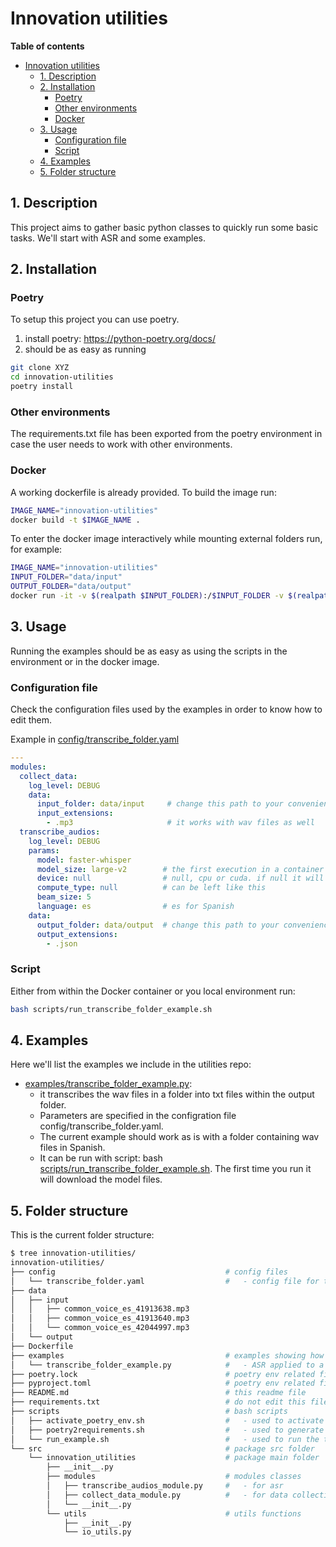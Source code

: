 # Innovation utilities

**Table of contents**

- [Innovation utilities](#innovation-utilities)
  - [1. Description](#1-description)
  - [2. Installation](#2-installation)
    - [Poetry](#poetry)
    - [Other environments](#other-environments)
    - [Docker](#docker)
  - [3. Usage](#3-usage)
    - [Configuration file](#configuration-file)
    - [Script](#script)
  - [4. Examples](#4-examples)
  - [5. Folder structure](#5-folder-structure)


##  1. Description

This project aims to gather basic python classes to quickly run some basic tasks. We'll start with ASR and some examples.

##  2. Installation

### Poetry

To setup this project you can use poetry.

1. install poetry: https://python-poetry.org/docs/
2. should be as easy as running
```bash
git clone XYZ
cd innovation-utilities
poetry install
```

### Other environments

The requirements.txt file has been exported from the poetry environment in case the user needs to work with other environments.

### Docker

A working dockerfile is already provided. To build the image run:

```bash
IMAGE_NAME="innovation-utilities"
docker build -t $IMAGE_NAME .
```

To enter the docker image interactively while mounting external folders run, for example:

```bash
IMAGE_NAME="innovation-utilities"
INPUT_FOLDER="data/input"
OUTPUT_FOLDER="data/output"
docker run -it -v $(realpath $INPUT_FOLDER):/$INPUT_FOLDER -v $(realpath $OUTPUT_FOLDER):/$OUTPUT_FOLDER --rm $IMAGE_NAME bash
```

##  3. Usage

Running the examples should be as easy as using the scripts in the environment or in the docker image.

### Configuration file

Check the configuration files used by the examples in order to know how to edit them.

Example in [config/transcribe_folder.yaml](config/transcribe_folder.yaml)

```yaml
---
modules:
  collect_data:
    log_level: DEBUG
    data:
      input_folder: data/input     # change this path to your convenience
      input_extensions:
        - .mp3                     # it works with wav files as well
  transcribe_audios:
    log_level: DEBUG
    params:
      model: faster-whisper
      model_size: large-v2        # the first execution in a container the model will be downloaded
      device: null                # null, cpu or cuda. if null it will check if cuda is available first, cpu otherwise
      compute_type: null          # can be left like this
      beam_size: 5
      language: es                # es for Spanish
    data:
      output_folder: data/output  # change this path to your convenience
      output_extensions:
        - .json
```

### Script

Either from within the Docker container or you local environment run:

```bash
bash scripts/run_transcribe_folder_example.sh
```


## 4. Examples

Here we'll list the examples we include in the utilities repo:
- [examples/transcribe_folder_example.py](examples/transcribe_folder_example.py): 
  - it transcribes the wav files in a folder into txt files within the output folder. 
  - Parameters are specified in the configration file config/transcribe_folder.yaml. 
  - The current example should work as is with a folder containing wav files in Spanish. 
  - It can be run with script: bash [scripts/run_transcribe_folder_example.sh](scripts/run_transcribe_folder_example.sh). The first time you run it will download the model files.

## 5. Folder structure

This is the current folder structure:

```bash
$ tree innovation-utilities/
innovation-utilities/
├── config                                      # config files
│   └── transcribe_folder.yaml                  #   - config file for the corresponding example
├── data
│   ├── input
│   │   ├── common_voice_es_41913638.mp3
│   │   ├── common_voice_es_41913640.mp3
│   │   └── common_voice_es_42044997.mp3
│   └── output
├── Dockerfile
├── examples                                    # examples showing how the classes can be used
│   └── transcribe_folder_example.py            #   - ASR applied to a folder
├── poetry.lock                                 # poetry env related file
├── pyproject.toml                              # poetry env related file
├── README.md                                   # this readme file
├── requirements.txt                            # do not edit this file, generaed using scripts/poetry2requirements.sh
├── scripts                                     # bash scripts
│   ├── activate_poetry_env.sh                  #   - used to activate poetry env
│   ├── poetry2requirements.sh                  #   - used to generate requirements.txt
│   └── run_example.sh                          #   - used to run the transcribe_folder.py
└── src                                         # package src folder
    └── innovation_utilities                    # package main folder
        ├── __init__.py
        ├── modules                             # modules classes
        │   ├── transcribe_audios_module.py     #   - for asr
        │   ├── collect_data_module.py          #   - for data collection
        │   └── __init__.py
        └── utils                               # utils functions
            ├── __init__.py
            └── io_utils.py
```